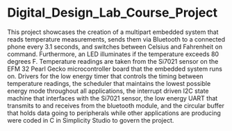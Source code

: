 # Digital_Design_Lab_Course_Project
This project showcases the creation of a multipart embedded system that reads temperature measurements, sends them via Bluetooth to a connected phone every 3.1 seconds, and switches between Celsius and Fahrenheit on command. Furthermore, an LED illuminates if the temperature exceeds 80 degrees F. Temperature readings are taken from the Si7021 sensor on the EFM 32 Pearl Gecko microcontroller board that the embedded system runs on. Drivers for the low energy timer that controls the timing between temperature readings, the scheduler that maintains the lowest possible energy mode throughout all applications, the interrupt driven I2C state machine that interfaces with the Si7021 sensor, the low energy UART that transmits to and receives from the bluetooth module, and the circular buffer that holds data going to peripherals while other applications are producing were coded in C in Simplicity Studio to govern the project.
